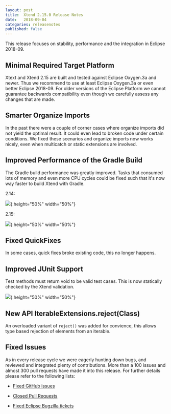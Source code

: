 ```yaml
---
layout: post
title:  Xtend 2.15.0 Release Notes
date:   2018-09-04
categories: releasenotes
published: false
---
```


This release focuses on stability, performance and the integration in Eclipse 2018-09.

## Minimal Required Target Platform

Xtext and Xtend 2.15 are built and tested against Eclipse Oxygen.3a and newer. Thus we recommend to use at least Eclipse Oxygen.3a or even better Eclipse 2018-09. For older versions of the Eclipse Platform we cannot guarantee backwards compatibility even though we carefully assess any changes that are made.

## Smarter Organize Imports

In the past there were a couple of corner cases where organize imports did not yield the optimal result. It could even lead to broken code under certain conditions. We fixed these scenarios and organize imports now works nicely, even when multicatch or static extensions are involved. 

## Improved Performance of the Gradle Build 

The Gradle build performance was greatly improved. Tasks that consumed lots of memory and even more CPU cycles could be fixed such that it's now way faster to build Xtend with Gradle.

2.14:

![]({{site.baseurl}}/images/releasenotes/2_15_xtext_core.png){:height="50%" width="50%"}

2.15:

![]({{site.baseurl}}/images/releasenotes/2_15_xtext_core_fast.png){:height="50%" width="50%"}

## Fixed QuickFixes

In some cases, quick fixes broke existing code, this no longer happens.

## Improved JUnit Support

Test methods must return void to be valid test cases. This is now statically checked by the Xtend validation.

![]({{site.baseurl}}/images/releasenotes/2_15_junit_quickfix.png){:height="50%" width="50%"}

## New API IterableExtensions.reject(Class)

An overloaded variant of `reject()` was added for convience, this allows type based rejection of elements from an iterable.

## Fixed Issues

As in every release cycle we were eagerly hunting down bugs, and reviewed and integrated plenty of contributions. More than a 100 issues and almost 300 pull requests have made it into this release. For further details please refer to the following lists:


- [Fixed GitHub issues](https://github.com/search?utf8=%E2%9C%93&q=is%3Aissue+milestone%3ARelease_2.15+is%3Aclosed+repo%3Aeclipse%2Fxtext+repo%3Aeclipse%2Fxtext-core+repo%3Aeclipse%2Fxtext-lib+repo%3Aeclipse%2Fxtext-extras+repo%3Aeclipse%2Fxtext-eclipse+repo%3Aeclipse%2Fxtext-idea+repo%3Aeclipse%2Fxtext-web+repo%3Aeclipse%2Fxtext-maven+repo%3Aeclipse%2Fxtext-xtend&type=Issues&ref=searchresults)

- [Closed Pull Requests](https://github.com/search?utf8=%E2%9C%93&q=is%3Apr+milestone%3ARelease_2.15+is%3Aclosed+repo%3Aeclipse%2Fxtext+repo%3Aeclipse%2Fxtext-core+repo%3Aeclipse%2Fxtext-lib+repo%3Aeclipse%2Fxtext-extras+repo%3Aeclipse%2Fxtext-eclipse+repo%3Aeclipse%2Fxtext-idea+repo%3Aeclipse%2Fxtext-web+repo%3Aeclipse%2Fxtext-maven+repo%3Aeclipse%2Fxtext-xtend&type=Issues&ref=searchresults)

- [Fixed Eclipse Bugzilla tickets](https://bugs.eclipse.org/bugs/buglist.cgi?bug_status=RESOLVED&bug_status=VERIFIED&bug_status=CLOSED&classification=Modeling&classification=Tools&columnlist=product%2Ccomponent%2Cassigned_to%2Cbug_status%2Cresolution%2Cshort_desc%2Cchangeddate%2Ckeywords&f0=OP&f1=OP&f3=CP&f4=CP&known_name=Xtext%202.15&list_id=16618269&product=TMF&product=Xtend&query_based_on=Xtext%202.15&query_format=advanced&status_whiteboard=v2.15&status_whiteboard_type=allwordssubstr)


